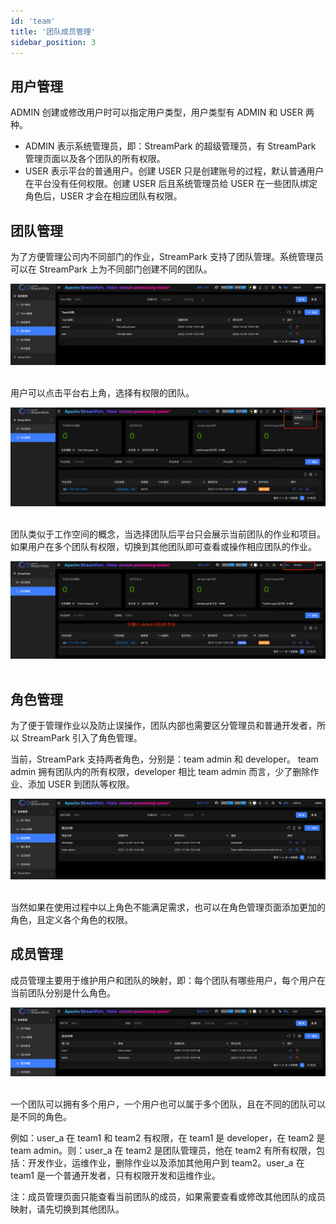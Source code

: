 ```yaml
---
id: 'team'
title: '团队成员管理'
sidebar_position: 3
---
```


## 用户管理

ADMIN 创建或修改用户时可以指定用户类型，用户类型有 ADMIN 和 USER 两种。

- ADMIN 表示系统管理员，即：StreamPark 的超级管理员，有 StreamPark 管理页面以及各个团队的所有权限。
- USER 表示平台的普通用户。创建 USER 只是创建账号的过程，默认普通用户在平台没有任何权限。创建 USER 后且系统管理员给 USER 在一些团队绑定角色后，USER 才会在相应团队有权限。

## 团队管理

为了方便管理公司内不同部门的作业，StreamPark 支持了团队管理。系统管理员可以在 StreamPark 上为不同部门创建不同的团队。

<img src="/doc/image/team/team_management.png"/><br></br>

用户可以点击平台右上角，选择有权限的团队。

<img src="/doc/image/team/change_team.png"/><br></br>

团队类似于工作空间的概念，当选择团队后平台只会展示当前团队的作业和项目。如果用户在多个团队有权限，切换到其他团队即可查看或操作相应团队的作业。

<img src="/doc/image/team/app_list.png"/><br></br>

## 角色管理

为了便于管理作业以及防止误操作，团队内部也需要区分管理员和普通开发者，所以 StreamPark 引入了角色管理。

当前，StreamPark 支持两者角色，分别是：team admin 和 developer。 team admin 拥有团队内的所有权限，developer 相比 team admin 而言，少了删除作业、添加 USER 到团队等权限。

<img src="/doc/image/team/role_management.png"/><br></br>

当然如果在使用过程中以上角色不能满足需求，也可以在角色管理页面添加更加的角色，且定义各个角色的权限。

## 成员管理

成员管理主要用于维护用户和团队的映射，即：每个团队有哪些用户，每个用户在当前团队分别是什么角色。

<img src="/doc/image/team/member_management.png"/><br></br>

一个团队可以拥有多个用户，一个用户也可以属于多个团队，且在不同的团队可以是不同的角色。

例如：user_a 在 team1 和 team2 有权限，在 team1 是 developer，在 team2 是 team admin。则：user_a 在 team2 是团队管理员，他在 team2
有所有权限，包括：开发作业，运维作业，删除作业以及添加其他用户到 team2。user_a 在 team1 是一个普通开发者，只有权限开发和运维作业。

注：成员管理页面只能查看当前团队的成员，如果需要查看或修改其他团队的成员映射，请先切换到其他团队。
